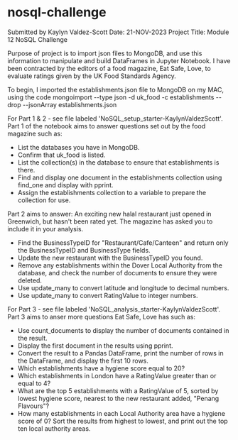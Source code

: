 # nosql-challenge
Submitted by Kaylyn Valdez-Scott Date: 21-NOV-2023 Project Title: Module 12 NoSQL Challenge

Purpose of project is to import json files to MongoDB, and use this information to manipulate and build DataFrames in Jupyter Notebook. I have been contracted by the editors of a food magazine, Eat Safe, Love, to evaluate ratings given by the UK Food Standards Agency.

To begin, I imported the establishments.json file to MongoDB on my MAC, using the code mongoimport --type json -d uk_food -c establishments --drop --jsonArray establishments.json

For Part 1 & 2 - see file labeled 'NoSQL_setup_starter-KaylynValdezScott'. 
Part 1 of the notebook aims to answer questions set out by the food magazine such as:

- List the databases you have in MongoDB. 
- Confirm that uk_food is listed.
- List the collection(s) in the database to ensure that establishments is there.
- Find and display one document in the establishments collection using find_one and display with pprint.
- Assign the establishments collection to a variable to prepare the collection for use.

Part 2 aims to answer:
An exciting new halal restaurant just opened in Greenwich, but hasn't been rated yet. The magazine has asked you to include it in your analysis. 
- Find the BusinessTypeID for "Restaurant/Cafe/Canteen" and return only the BusinessTypeID and BusinessType fields.
- Update the new restaurant with the BusinessTypeID you found.
- Remove any establishments within the Dover Local Authority from the database, and check the number of documents to ensure they were deleted.
- Use update_many to convert latitude and longitude to decimal numbers.
- Use update_many to convert RatingValue to integer numbers.


For Part 3 - see file labeled 'NoSQL_analysis_starter-KaylynValdezScott'.
Part 3 aims to anser more questions Eat Safe, Love has such as:

- Use count_documents to display the number of documents contained in the result.
- Display the first document in the results using pprint.
- Convert the result to a Pandas DataFrame, print the number of rows in the DataFrame, and display the first 10 rows.
- Which establishments have a hygiene score equal to 20?
- Which establishments in London have a RatingValue greater than or equal to 4?
- What are the top 5 establishments with a RatingValue of 5, sorted by lowest hygiene score, nearest to the new restaurant added, "Penang Flavours"?
- How many establishments in each Local Authority area have a hygiene score of 0? Sort the results from highest to lowest, and print out the top ten local authority areas.
